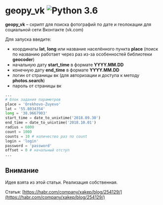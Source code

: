 geopy_vk ![Python 3.6](https://pp.userapi.com/c846523/v846523407/b716d/N3RXKWFcPS0.jpg)
======
**geopy_vk** – скрипт для поиска фотографий по дате и геолокации для социальной сети Вконтакте (vk.com)

Для запуска введите:
* координаты **lat**, **long** или название населённого пункта **place** (поиск по названию работает через раз из-за особенностей библиотеки **geocoder**)
* начальную дату **start_time** в формате **YYYY.MM.DD**
* конечную дату **end_time** в формате **YYYY.MM.DD**
* логин от страницы вк (для авторизации и доступа к методу **photos.search**)
* пароль от страницы вк

```python
...
# блок задания параметров
place = 'Orekhovo-Zuyevo'
lat = '55.8034354'
long = '38.9667903'
start_time = date_to_unixtime('2018.09.30')
end_time = date_to_unixtime('2018.10.01')
radius = 6000
count = 1000
counts = 10 # количество раз по count
login = 'login'
password = 'password'
offset = 0 # начальный отступ
...
```

Внимание
------------
Идея взята из этой статьи.
Реализация собственная.

Статья:
[https://habr.com/company/xakep/blog/254129/](https://habr.com/company/xakep/blog/254129/)
